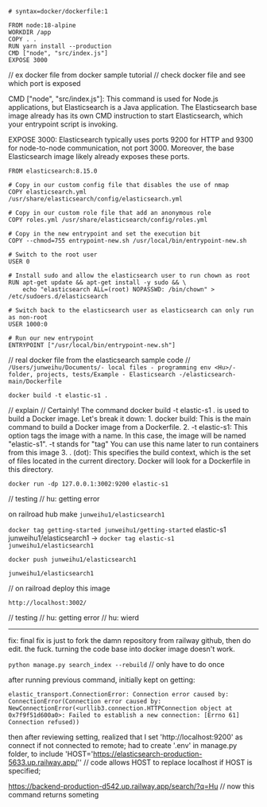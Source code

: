 


```
# syntax=docker/dockerfile:1

FROM node:18-alpine
WORKDIR /app
COPY . .
RUN yarn install --production
CMD ["node", "src/index.js"]
EXPOSE 3000
```
// ex docker file from docker sample tutorial
// check docker file and see which port is exposed

CMD ["node", "src/index.js"]:
This command is used for Node.js applications, but Elasticsearch is a Java application. The Elasticsearch base image already has its own CMD instruction to start Elasticsearch, which your entrypoint script is invoking.

EXPOSE 3000:
Elasticsearch typically uses ports 9200 for HTTP and 9300 for node-to-node communication, not port 3000. Moreover, the base Elasticsearch image likely already exposes these ports.



```
FROM elasticsearch:8.15.0

# Copy in our custom config file that disables the use of nmap
COPY elasticsearch.yml /usr/share/elasticsearch/config/elasticsearch.yml

# Copy in our custom role file that add an anonymous role
COPY roles.yml /usr/share/elasticsearch/config/roles.yml

# Copy in the new entrypoint and set the execution bit
COPY --chmod=755 entrypoint-new.sh /usr/local/bin/entrypoint-new.sh

# Switch to the root user
USER 0

# Install sudo and allow the elasticsearch user to run chown as root
RUN apt-get update && apt-get install -y sudo && \
    echo "elasticsearch ALL=(root) NOPASSWD: /bin/chown" > /etc/sudoers.d/elasticsearch

# Switch back to the elasticsearch user as elasticsearch can only run as non-root
USER 1000:0

# Run our new entrypoint
ENTRYPOINT ["/usr/local/bin/entrypoint-new.sh"]

```
// real docker file from the elasticsearch sample code
// `/Users/junweihu/Documents/- local files - programming env <Hu>/- folder, projects, tests/Example - Elasticsearch -/elasticsearch-main/Dockerfile`



```
docker build -t elastic-s1 .
```
// explain
// Certainly! The command docker build -t elastic-s1 . is used to build a Docker image. Let's break it down:
    1. docker build: This is the main command to build a Docker image from a Dockerfile.
    2. -t elastic-s1: This option tags the image with a name. In this case, the image will be named "elastic-s1".
    -t stands for "tag"
    You can use this name later to run containers from this image
    3. . (dot): This specifies the build context, which is the set of files located in the current directory. Docker will look for a Dockerfile in this directory.



```
docker run -dp 127.0.0.1:3002:9200 elastic-s1
```
// testing
// hu: getting error



on railroad hub make `junweihu1/elasticsearch1`

`docker tag getting-started junweihu1/getting-started`
elastic-s1
junweihu1/elasticsearch1
->
`docker tag elastic-s1 junweihu1/elasticsearch1`

`docker push junweihu1/elasticsearch1`

```
junweihu1/elasticsearch1
```
// on railroad deploy this image

```
http://localhost:3002/
```
// testing
// hu: getting error
// hu: wierd



***
fix:
final fix is just to fork the damn repository from railway github, then do edit.
the fuck.
turning the code base into docker image doesn't work.



`python manage.py search_index --rebuild`
// only have to do once

after running previous command,
initially kept on getting:
```
elastic_transport.ConnectionError: Connection error caused by: ConnectionError(Connection error caused by: NewConnectionError(<urllib3.connection.HTTPConnection object at 0x7f9f51d600a0>: Failed to establish a new connection: [Errno 61] Connection refused))
```

then after reviewing setting, realized that I set 'http://localhost:9200' as connect if not connected to remote;
had to create '.env' in manage.py folder,
to include
'HOST='https://elasticsearch-production-5633.up.railway.app/''
// code allows HOST to replace localhost if HOST is specified;

https://backend-production-d542.up.railway.app/search/?q=Hu
// now this command returns someting

